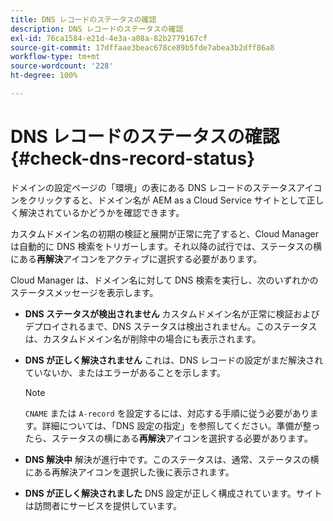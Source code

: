 ```yaml
---
title: DNS レコードのステータスの確認
description: DNS レコードのステータスの確認
exl-id: 76ca1584-e21d-4e3a-a08a-82b2779167cf
source-git-commit: 17dffaae3beac678ce89b5fde7abea3b2dff86a8
workflow-type: tm+mt
source-wordcount: '228'
ht-degree: 100%

---
```


# DNS レコードのステータスの確認 {#check-dns-record-status}

ドメインの設定ページの「環境」の表にある DNS レコードのステータスアイコンをクリックすると、ドメイン名が AEM as a Cloud Service サイトとして正しく解決されているかどうかを確認できます。

カスタムドメイン名の初期の検証と展開が正常に完了すると、Cloud Manager は自動的に DNS 検索をトリガーします。それ以降の試行では、ステータスの横にある&#x200B;**再解決**&#x200B;アイコンをアクティブに選択する必要があります。

Cloud Manager は、ドメイン名に対して DNS 検索を実行し、次のいずれかのステータスメッセージを表示します。

* **DNS ステータスが検出されません**
カスタムドメイン名が正常に検証およびデプロイされるまで、DNS ステータスは検出されません。このステータスは、カスタムドメイン名が削除中の場合にも表示されます。

* **DNS が正しく解決されません**
これは、DNS レコードの設定がまだ解決されていないか、またはエラーがあることを示します。

   >[!NOTE]
   >`CNAME` または `A-record` を設定するには、対応する手順に従う必要があります。詳細については、「DNS 設定の指定」を参照してください。準備が整ったら、ステータスの横にある&#x200B;**再解決**&#x200B;アイコンを選択する必要があります。

* **DNS 解決中**
解決が進行中です。このステータスは、通常、ステータスの横にある再解決アイコンを選択した後に表示されます。

* **DNS が正しく解決されました**
DNS 設定が正しく構成されています。サイトは訪問者にサービスを提供しています。
